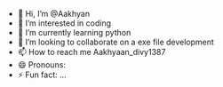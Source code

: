 - 👋 Hi, I’m @Aakhyan
- 👀 I’m interested in coding 
- 🌱 I’m currently learning python
- 💞️ I’m looking to collaborate on a exe file development 
- 📫 How to reach me Aakhyaan_divy1387 
- 😄 Pronouns: 
- ⚡ Fun fact: ...

<!---
Aakhyan563/Aakhyan563 is a ✨ special ✨ repository because its `README.md` (this file) appears on your GitHub profile.
You can click the Preview link to take a look at your changes.
--->

